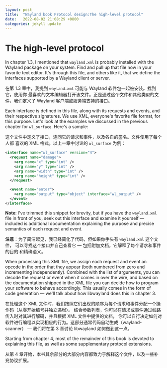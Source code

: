 ```yaml
---
layout: post
title:  "Wayland book Protocol design:The high-level protocol"
date:   2022-08-02 21:08:29 +0800
categories: jekyll update
---
```

# The high-level protocol

In chapter 1.3, I mentioned that `wayland.xml` is probably installed with the
Wayland package on your system. Find and pull up that file now in your favorite
text editor. It's through this file, and others like it, that we define the
interfaces supported by a Wayland client or server.

在第 1.3 章中，我提到 `wayland.xml` 可能与 Wayland 软件包一起被安装。找到它，使用你
最喜欢的文本编辑器打开该文件。正是通过这个文件和其他类似的文件，我们定义了 Wayland 客户端或服务端支持的接口。

Each interface is defined in this file, along with its requests and events, and
their respective signatures. We use XML, everyone's favorite file format, for
this purpose. Let's look at the examples we discussed in the previous chapter
for `wl_surface`. Here's a sample:

这个文件中定义了接口，连同它的请求和事件，以及各自的签名。文件使用了每个人都
喜欢的 XML 格式。以上一章中讨论的 `wl_surface` 为例：

```xml
<interface name="wl_surface" version="4">
  <request name="damage">
    <arg name="x" type="int" />
    <arg name="y" type="int" />
    <arg name="width" type="int" />
    <arg name="height" type="int" />
  </request>

  <event name="enter">
    <arg name="output" type="object" interface="wl_output" />
  </event>
</interface>
```

**Note**: I've trimmed this snippet for brevity, but if you have the
`wayland.xml` file in front of you, seek out this interface and examine it
yourself &mdash; included is additional documentation explaining the purpose and
precise semantics of each request and event.

**注意**：为了简洁起见，我已经简化了代码，但如果你手头有 `wayland.xml` 这个文件，
可以寻找这个接口并自己查看它 &mdash; 包括附加文档，它解释了每个请求和事件的目的
和精确语义。

When processing this XML file, we assign each request and event an opcode in the
order that they appear (both numbered from zero and incrementing independently).
Combined with the list of arguments, you can decode the request or event when it
comes in over the wire, and based on the documentation shipped in the XML file
you can decide how to program your software to behave accordingly.  This usually
comes in the form of code generation &mdash; we'll talk about how libwayland 
does this in chapter 3.

在处理这个 XML 文件时，我们按照它们出现的顺序为每个请求和事件分配一个操作码（从零开始编号并独立递增）。
结合参数列表，你可以在请求或事件通过线路传入时对其进行解码，并且根据 XML 文件中提供的文档，
你可以自行决定如何对软件进行编程以实现相应的行为。这部分通常代码自动生成（wayland-scanner） &mdash; 我们将在第 3 章讨论 libwayland 如何做到这一点。

Starting from chapter 4, most of the remainder of this book is devoted to
explaining this file, as well as some supplementary protocol extensions.

从第 4 章开始，本书其余部分的大部分内容都致力于解释这个文件，以及一些补充协议扩展。
